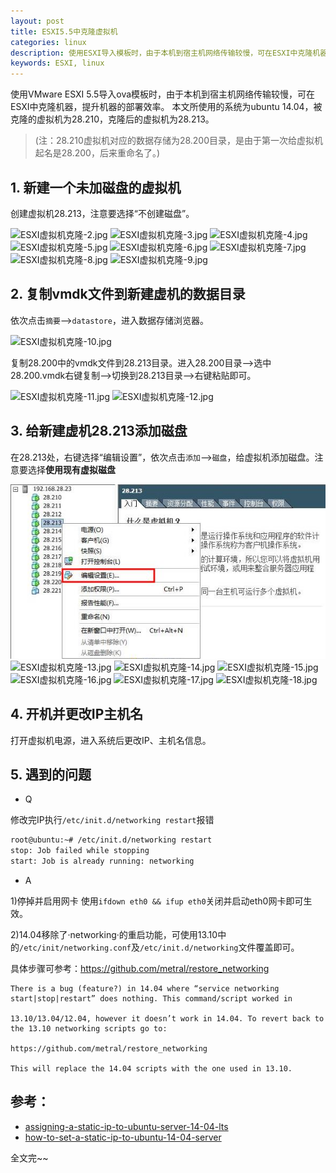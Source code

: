 ```yaml
---
layout: post
title: ESXI5.5中克隆虚拟机
categories: linux
description: 使用ESXI导入模板时，由于本机到宿主机网络传输较慢，可在ESXI中克隆机器，提升机器的部署效率。
keywords: ESXI, linux
---
```


使用VMware ESXI 5.5导入ova模板时，由于本机到宿主机网络传输较慢，可在ESXI中克隆机器，提升机器的部署效率。
本文所使用的系统为ubuntu 14.04，被克隆的虚拟机为28.210，克隆后的虚拟机为28.213。

> (注：28.210虚拟机对应的数据存储为28.200目录，是由于第一次给虚拟机起名是28.200，后来重命名了。)

## 1. 新建一个未加磁盘的虚拟机

创建虚拟机28.213，注意要选择“不创建磁盘”。

![ESXI虚拟机克隆-2.jpg](https://i.loli.net/2018/06/08/5b195b2ec87a4.jpg)
![ESXI虚拟机克隆-3.jpg](https://i.loli.net/2018/06/08/5b195b2eca09e.jpg)
![ESXI虚拟机克隆-4.jpg](https://i.loli.net/2018/06/08/5b195b2ed4cee.jpg)
![ESXI虚拟机克隆-5.jpg](https://i.loli.net/2018/06/08/5b195b2ed1db0.jpg)
![ESXI虚拟机克隆-6.jpg](https://i.loli.net/2018/06/08/5b195b2ecfc80.jpg)
![ESXI虚拟机克隆-7.jpg](https://i.loli.net/2018/06/08/5b195b2ed343f.jpg)
![ESXI虚拟机克隆-8.jpg](https://i.loli.net/2018/06/08/5b195b2ecb6c3.jpg)
![ESXI虚拟机克隆-9.jpg](https://i.loli.net/2018/06/08/5b195b2ece5e0.jpg)

## 2. 复制vmdk文件到新建虚机的数据目录

依次点击`摘要`-->`datastore`，进入数据存储浏览器。

![ESXI虚拟机克隆-10.jpg](https://i.loli.net/2018/06/08/5b195c9add3b0.jpg)

复制28.200中的vmdk文件到28.213目录。进入28.200目录-->选中28.200.vmdk右键复制-->切换到28.213目录-->右键粘贴即可。

![ESXI虚拟机克隆-11.jpg](https://i.loli.net/2018/06/08/5b195c9ae6236.jpg)
![ESXI虚拟机克隆-12.jpg](https://i.loli.net/2018/06/08/5b195c9ae30ee.jpg)

## 3. 给新建虚机28.213添加磁盘

在28.213处，右键选择“编辑设置”，依次点击`添加`-->`磁盘`，给虚拟机添加磁盘。注意要选择**使用现有虚拟磁盘**

![ESXI虚拟机克隆-19.jpg](https://raw.githubusercontent.com/xoyabc/xoyabc.github.io/master/images/blog/ESXI-clone-19.jpg)
![ESXI虚拟机克隆-13.jpg](https://i.loli.net/2018/06/08/5b195c9ae479c.jpg)
![ESXI虚拟机克隆-14.jpg](https://i.loli.net/2018/06/08/5b195c9ae035e.jpg)
![ESXI虚拟机克隆-15.jpg](https://i.loli.net/2018/06/08/5b195c9ae79bc.jpg)
![ESXI虚拟机克隆-16.jpg](https://i.loli.net/2018/06/08/5b195c9ada218.jpg)
![ESXI虚拟机克隆-17.jpg](https://i.loli.net/2018/06/08/5b195c9ae1bfa.jpg)
![ESXI虚拟机克隆-18.jpg](https://i.loli.net/2018/06/08/5b195c9adba0a.jpg)

## 4. 开机并更改IP主机名

打开虚拟机电源，进入系统后更改IP、主机名信息。

## 5. 遇到的问题

 - Q
 
修改完IP执行`/etc/init.d/networking restart`报错
```bash
root@ubuntu:~# /etc/init.d/networking restart
stop: Job failed while stopping
start: Job is already running: networking
```
 - A
 
 1)停掉并启用网卡
 使用`ifdown eth0 && ifup eth0`关闭并启动eth0网卡即可生效。
 
 2)14.04移除了·networking·的重启功能，可使用13.10中的`/etc/init/networking.conf`及`/etc/init.d/networking`文件覆盖即可。

具体步骤可参考：https://github.com/metral/restore_networking

 ```
There is a bug (feature?) in 14.04 where “service networking start|stop|restart” does nothing. This command/script worked in

13.10/13.04/12.04, however it doesn’t work in 14.04. To revert back to the 13.10 networking scripts go to:

https://github.com/metral/restore_networking

This will replace the 14.04 scripts with the one used in 13.10.
 ```
 
 
## 参考：

- [assigning-a-static-ip-to-ubuntu-server-14-04-lts](https://askubuntu.com/questions/470237/assigning-a-static-ip-to-ubuntu-server-14-04-lts)
- [how-to-set-a-static-ip-to-ubuntu-14-04-server](https://www.simpleprecision.com/how-to-set-a-static-ip-to-ubuntu-14-04-server/)

全文完~~
